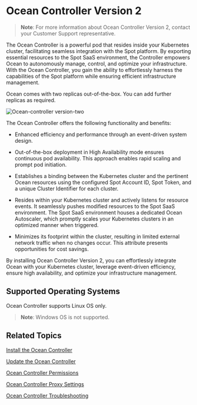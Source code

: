 <meta name=“robots” content=“noindex”>

# Ocean Controller Version 2 

> **Note**:  For more information about Ocean Controller Version 2, contact your Customer Support representative.

The Ocean Controller is a powerful pod that resides inside your Kubernetes cluster, facilitating seamless integration with the Spot platform. By exporting essential resources to the Spot SaaS environment, the Controller empowers Ocean to autonomously manage, control, and optimize your infrastructure. With the Ocean Controller, you gain the ability to effortlessly harness the capabilities of the Spot platform while ensuring efficient infrastructure management.

Ocean comes with two replicas out-of-the-box. You can add further replicas as required. 

![Ocean-controller version-two](https://github.com/spotinst/help/assets/159915991/183feadc-f4a6-4108-9bb0-533a85a6e2e9)

The Ocean Controller offers the following functionality and benefits: 

*   Enhanced efficiency and performance through an event-driven system design. 

*   Out-of-the-box deployment in High Availability mode ensures continuous pod availability. This approach enables rapid scaling and prompt pod initiation. 

*   Establishes a binding between the Kubernetes cluster and the pertinent Ocean resources using the configured Spot Account ID, Spot Token, and a unique Cluster Identifier for each cluster. 

*   Resides within your Kubernetes cluster and actively listens for resource events. It seamlessly pushes modified resources to the Spot SaaS environment. The Spot SaaS environment houses a dedicated Ocean Autoscaler, which promptly scales your Kubernetes clusters in an optimized manner when triggered. 

*   Minimizes its footprint within the cluster, resulting in limited external network traffic when no changes occur. This attribute presents opportunities for cost savings. 

By installing Ocean Controller Version 2, you can effortlessly integrate Ocean with your Kubernetes cluster, leverage event-driven efficiency, ensure high availability, and optimize your infrastructure management. 

## Supported Operating Systems

Ocean Controller supports Linux OS only. 

>**Note**: Windows OS is not supported.

## Related Topics

[Install the Ocean Controller](https://docs.spot.io/ocean/tutorials/spot-kubernetes-controller/ocean-controller-two-install)

[Update the Ocean Controller](https://docs.spot.io/ocean/tutorials/spot-kubernetes-controller/ocean-controller-two-update)

[Ocean Controller Permissions](https://docs.spot.io/ocean/tutorials/spot-kubernetes-controller/ocean-controller-two-permissions)

[Ocean Controller Proxy Settings](https://docs.spot.io/ocean/tutorials/spot-kubernetes-controller/ocean-controller-two-proxy)

[Ocean Controller Troubleshooting](https://docs.spot.io/ocean/tutorials/spot-kubernetes-controller/ocean-controller-two-ts)


